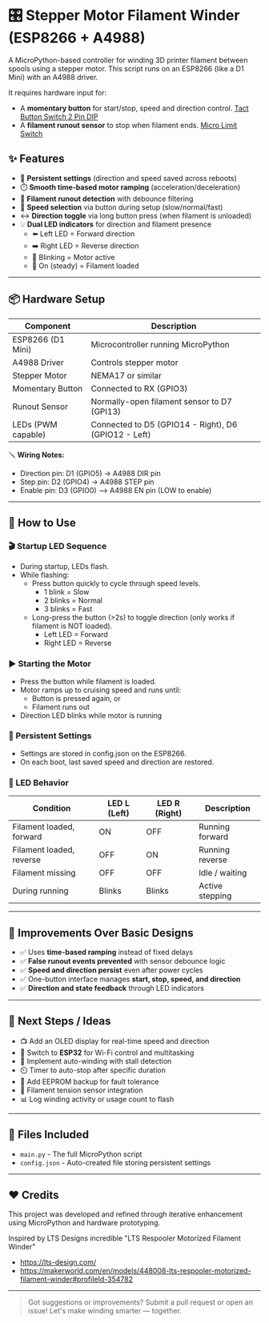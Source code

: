 # 🎛️ Stepper Motor Filament Winder (ESP8266 + A4988)

A MicroPython-based controller for winding 3D printer filament between spools using a stepper motor. This script runs on an ESP8266 (like a D1 Mini) with an A4988 driver.

It requires hardware input for:
- A **momentary button** for start/stop, speed and direction control. [Tact Button Switch 2 Pin DIP](https://amzn.eu/d/8XbbaUR)
- A **filament runout sensor** to stop when filament ends. [Micro Limit Switch](https://amzn.eu/d/gJHNqDW)

## ✨ Features

- 🧠 **Persistent settings** (direction and speed saved across reboots)
- ⏱️ **Smooth time-based motor ramping** (acceleration/deceleration)
- 🧵 **Filament runout detection** with debounce filtering
- 🚀 **Speed selection** via button during setup (slow/normal/fast)
- ↔️ **Direction toggle** via long button press (when filament is unloaded)
- 💡 **Dual LED indicators** for direction and filament presence
  - ⬅️ Left LED = Forward direction
  - ➡️ Right LED = Reverse direction
  - 🚨 Blinking = Motor active
  - 🔆 On (steady) = Filament loaded

---

## 📦 Hardware Setup

| Component            | Description                        |
|---------------------|------------------------------------|
| ESP8266 (D1 Mini)    | Microcontroller running MicroPython |
| A4988 Driver        | Controls stepper motor             |
| Stepper Motor       | NEMA17 or similar                  |
| Momentary Button    | Connected to RX (GPIO3)          |
| Runout Sensor       | Normally-open filament sensor to D7 (GPI13) |
| LEDs (PWM capable)  | Connected to D5 (GPIO14 - Right), D6 (GPIO12 - Left) |

🪛 **Wiring Notes:**
- Direction pin: D1 (GPIO5) -> A4988 DIR pin
- Step pin: D2 (GPIO4) -> A4988 STEP pin
- Enable pin: D3 (GPIO0) —> A4988 EN pin (LOW to enable)

---

## 🔧 How to Use

### 🎬 Startup LED Sequence
- During startup, LEDs flash.
- While flashing:
  - Press button quickly to cycle through speed levels.
    - 1 blink = Slow
    - 2 blinks = Normal
    - 3 blinks = Fast
  - Long-press the button (>2s) to toggle direction (only works if filament is NOT loaded).
    - Left LED = Forward
    - Right LED = Reverse

### ▶️ Starting the Motor
- Press the button while filament is loaded.
- Motor ramps up to cruising speed and runs until:
  - Button is pressed again, or
  - Filament runs out
- Direction LED blinks while motor is running

### 💾 Persistent Settings
- Settings are stored in config.json on the ESP8266.
- On each boot, last saved speed and direction are restored.

### 🔦 LED Behavior

| Condition                | LED L (Left) | LED R (Right) | Description         |
|-------------------------|--------------|----------------|---------------------|
| Filament loaded, forward | ON           | OFF           | Running forward     |
| Filament loaded, reverse | OFF          | ON            | Running reverse     |
| Filament missing         | OFF          | OFF           | Idle / waiting      |
| During running           | Blinks       | Blinks        | Active stepping     |

---

## 🧠 Improvements Over Basic Designs

- ✅ Uses **time-based ramping** instead of fixed delays
- ✅ **False runout events prevented** with sensor debounce logic
- ✅ **Speed and direction persist** even after power cycles
- ✅ One-button interface manages **start, stop, speed, and direction**
- ✅ **Direction and state feedback** through LED indicators

---

## 🚧 Next Steps / Ideas

- 📺 Add an OLED display for real-time speed and direction
- 📶 Switch to **ESP32** for Wi-Fi control and multitasking
- 🔁 Implement auto-winding with stall detection
- ⏲️ Timer to auto-stop after specific duration
- 🧠 Add EEPROM backup for fault tolerance
- 💪 Filament tension sensor integration
- 📊 Log winding activity or usage count to flash

---

## 📁 Files Included

- `main.py` - The full MicroPython script
- `config.json` - Auto-created file storing persistent settings

---

## ❤️ Credits

This project was developed and refined through iterative enhancement using MicroPython and hardware prototyping.

Inspired by LTS Designs incredible "LTS Respooler Motorized Filament Winder"
- https://lts-design.com/
- https://makerworld.com/en/models/448008-lts-respooler-motorized-filament-winder#profileId-354782

---

> Got suggestions or improvements? Submit a pull request or open an issue! Let's make winding smarter — together.
